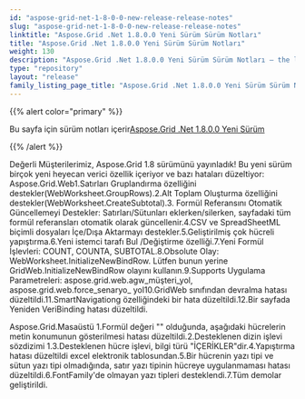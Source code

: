 ```yaml
---
id: "aspose-grid-net-1-8-0-0-new-release-release-notes"
slug: "aspose-grid-net-1-8-0-0-new-release-release-notes"
linktitle: "Aspose.Grid .Net 1.8.0.0 Yeni Sürüm Sürüm Notları"
title: "Aspose.Grid .Net 1.8.0.0 Yeni Sürüm Sürüm Notları"
weight: 130
description: "Aspose.Grid .Net 1.8.0.0 Yeni Sürüm Sürüm Notları – the latest updates and fixes."
type: "repository"
layout: "release"
family_listing_page_title: "Aspose.Grid .Net 1.8.0.0 Yeni Sürüm Sürüm Notları"
---
```

{{% alert color="primary" %}} 

 Bu sayfa için sürüm notları içerir[Aspose.Grid .Net 1.8.0.0 Yeni Sürüm](https://releases.aspose.com/cells/net/new-releases/aspose.grid-.net-1.8.0.0-new-release/)

{{% /alert %}} 

Değerli Müşterilerimiz, Aspose.Grid 1.8 sürümünü yayınladık! Bu yeni sürüm birçok yeni heyecan verici özellik içeriyor ve bazı hataları düzeltiyor: Aspose.Grid.Web1.Satırları Gruplandırma özelliğini destekler(WebWorksheet.GroupRows).2.Alt Toplam Oluşturma özelliğini destekler(WebWorksheet.CreateSubtotal).3. Formül Referansını Otomatik Güncellemeyi Destekler: Satırları/Sütunları eklerken/silerken, sayfadaki tüm formül referansları otomatik olarak güncellenir.4.CSV ve SpreadSheetML biçimli dosyaları İçe/Dışa Aktarmayı destekler.5.Geliştirilmiş çok hücreli yapıştırma.6.Yeni istemci tarafı Bul /Değiştirme özelliği.7.Yeni Formül İşlevleri: COUNT, COUNTA, SUBTOTAL.8.Obsolute Olay: WebWorksheet.InitializeNewBindRow. Lütfen bunun yerine GridWeb.InitializeNewBindRow olayını kullanın.9.Supports Uygulama Parametreleri: aspose.grid.web.agw_müşteri_yol, aspose.grid.web.force_senaryo_ yol10.GridWeb sınıfından devralma hatası düzeltildi.11.SmartNavigationg özelliğindeki bir hata düzeltildi.12.Bir sayfada Yeniden VeriBinding hatası düzeltildi.

Aspose.Grid.Masaüstü 1.Formül değeri "" olduğunda, aşağıdaki hücrelerin metin konumunun gösterilmesi hatası düzeltildi.2.Desteklenen dizin işlevi sözdizimi 1.3.Desteklenen hücre işlevi, bilgi türü "İÇERİKLER"dir.4.Yapıştırma hatası düzeltildi excel elektronik tablosundan.5.Bir hücrenin yazı tipi ve sütun yazı tipi olmadığında, satır yazı tipinin hücreye uygulanmaması hatası düzeltildi.6.FontFamily'de olmayan yazı tipleri desteklendi.7.Tüm demolar geliştirildi.
